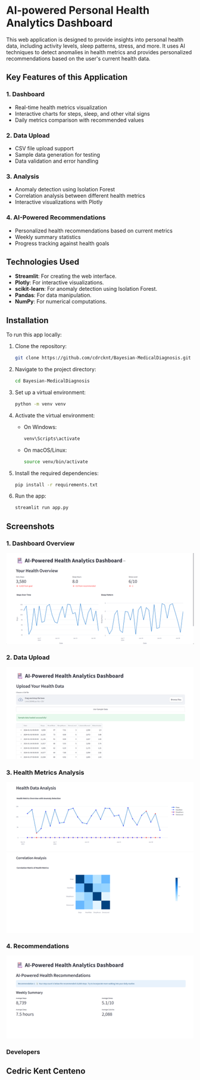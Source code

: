 # AI-powered Personal Health Analytics Dashboard

This web application is designed to provide insights into personal health data, including activity levels, sleep patterns, stress, and more. It uses AI techniques to detect anomalies in health metrics and provides personalized recommendations based on the user's current health data.

## Key Features of this Application

### 1. **Dashboard**
- Real-time health metrics visualization
- Interactive charts for steps, sleep, and other vital signs
- Daily metrics comparison with recommended values

### 2. **Data Upload**
- CSV file upload support
- Sample data generation for testing
- Data validation and error handling

### 3. **Analysis**
- Anomaly detection using Isolation Forest
- Correlation analysis between different health metrics
- Interactive visualizations with Plotly

### 4. **AI-Powered Recommendations**
- Personalized health recommendations based on current metrics
- Weekly summary statistics
- Progress tracking against health goals

## Technologies Used
- **Streamlit**: For creating the web interface.
- **Plotly**: For interactive visualizations.
- **scikit-learn**: For anomaly detection using Isolation Forest.
- **Pandas**: For data manipulation.
- **NumPy**: For numerical computations.

## Installation

To run this app locally:

1. Clone the repository:
    ```bash
    git clone https://github.com/cdrcknt/Bayesian-MedicalDiagnosis.git
    ```

2. Navigate to the project directory:
    ```bash
    cd Bayesian-MedicalDiagnosis
    ```

3. Set up a virtual environment:
    ```bash
    python -m venv venv
    ```

4. Activate the virtual environment:
    - On Windows:
      ```bash
      venv\Scripts\activate
      ```
    - On macOS/Linux:
      ```bash
      source venv/bin/activate
      ```

5. Install the required dependencies:
    ```bash
    pip install -r requirements.txt
    ```

6. Run the app:
    ```bash
    streamlit run app.py
    ```

## Screenshots

### 1. **Dashboard Overview**
![Dashboard Screenshot 1](assets/screenshot1.png)

### 2. **Data Upload**
![Dashboard Screenshot 5](assets/screenshot5.png)

### 3. **Health Metrics Analysis**
![Dashboard Screenshot 2](assets/screenshot2.png)
![Dashboard Screenshot 3](assets/screenshot3.png)

### 4. **Recommendations**
![Dashboard Screenshot 4](assets/screenshot4.png)

### Developers
Cedric Kent Centeno
---